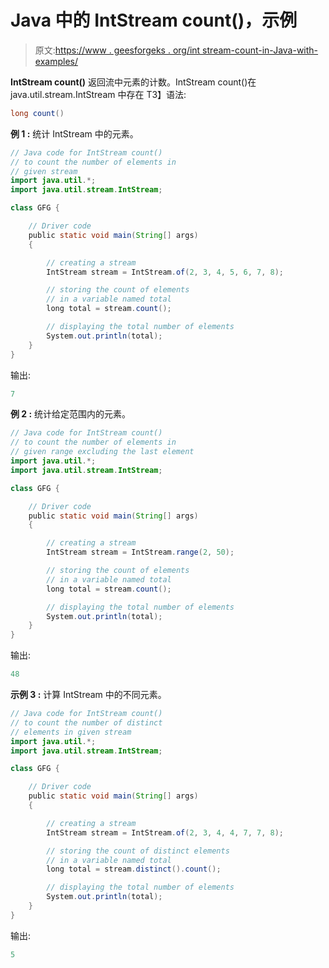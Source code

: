 # Java 中的 IntStream count()，示例

> 原文:[https://www . geesforgeks . org/int stream-count-in-Java-with-examples/](https://www.geeksforgeeks.org/intstream-count-in-java-with-examples/)

**IntStream count()** 返回流中元素的计数。IntStream count()在 java.util.stream.IntStream 中存在
T3】语法:

```java
long count()

```

**例 1 :** 统计 IntStream 中的元素。

```java
// Java code for IntStream count()
// to count the number of elements in
// given stream
import java.util.*;
import java.util.stream.IntStream;

class GFG {

    // Driver code
    public static void main(String[] args)
    {

        // creating a stream
        IntStream stream = IntStream.of(2, 3, 4, 5, 6, 7, 8);

        // storing the count of elements
        // in a variable named total
        long total = stream.count();

        // displaying the total number of elements
        System.out.println(total);
    }
}
```

输出:

```java
7

```

**例 2 :** 统计给定范围内的元素。

```java
// Java code for IntStream count()
// to count the number of elements in
// given range excluding the last element
import java.util.*;
import java.util.stream.IntStream;

class GFG {

    // Driver code
    public static void main(String[] args)
    {

        // creating a stream
        IntStream stream = IntStream.range(2, 50);

        // storing the count of elements
        // in a variable named total
        long total = stream.count();

        // displaying the total number of elements
        System.out.println(total);
    }
}
```

输出:

```java
48

```

**示例 3 :** 计算 IntStream 中的不同元素。

```java
// Java code for IntStream count()
// to count the number of distinct
// elements in given stream
import java.util.*;
import java.util.stream.IntStream;

class GFG {

    // Driver code
    public static void main(String[] args)
    {

        // creating a stream
        IntStream stream = IntStream.of(2, 3, 4, 4, 7, 7, 8);

        // storing the count of distinct elements
        // in a variable named total
        long total = stream.distinct().count();

        // displaying the total number of elements
        System.out.println(total);
    }
}
```

输出:

```java
5

```
